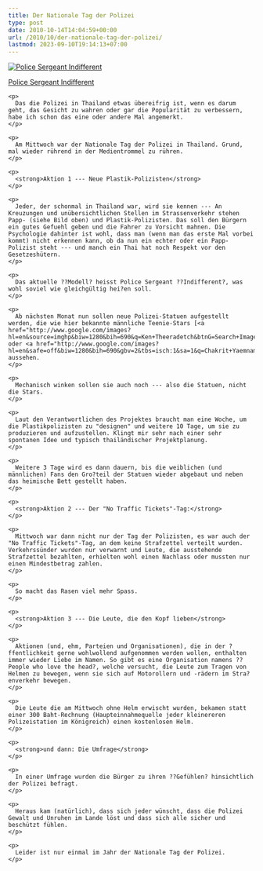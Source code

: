 ```yaml
---
title: Der Nationale Tag der Polizei
type: post
date: 2010-10-14T14:04:59+00:00
url: /2010/10/der-nationale-tag-der-polizei/
lastmod: 2023-09-10T19:14:13+07:00
---
```

<div class="media image">
  <a href="http://www.flickr.com/photos/schreibblogade/64437533/" title="Police Sergeant Indifferent"><img src="//farm1.static.flickr.com/25/64437533_1cd42bd2bb.jpg" alt="Police Sergeant Indifferent" /></p>

  <p>
    Police Sergeant Indifferent
  </p>

  <p>
    </a></div>

    <p>
      Das die Polizei in Thailand etwas übereifrig ist, wenn es darum geht, das Gesicht zu wahren oder gar die Popularität zu verbessern, habe ich schon das eine oder andere Mal angemerkt.
    </p>

    <p>
      Am Mittwoch war der Nationale Tag der Polizei in Thailand. Grund, mal wieder rührend in der Medientrommel zu rühren.
    </p>

    <p>
      <strong>Aktion 1 --- Neue Plastik-Polizisten</strong>
    </p>

    <p>
      Jeder, der schonmal in Thailand war, wird sie kennen --- An Kreuzungen und unübersichtlichen Stellen im Strassenverkehr stehen Papp- (siehe Bild oben) und Plastik-Polizisten. Das soll den Bürgern ein gutes Gefuehl geben und die Fahrer zu Vorsicht mahnen. Die Psychologie dahinter ist wohl, dass man (wenn man das erste Mal vorbei kommt) nicht erkennen kann, ob da nun ein echter oder ein Papp-Polizist steht --- und manch ein Thai hat noch Respekt vor den Gesetzeshütern.
    </p>

    <p>
      Das aktuelle ??Modell? heisst Police Sergeant ??Indifferent?, was wohl soviel wie gleichgültig hei?en soll.
    </p>

    <p>
      Ab nächsten Monat nun sollen neue Polizei-Statuen aufgestellt werden, die wie hier bekannte männliche Teenie-Stars [<a href="http://www.google.com/images?hl=en&source=imghp&biw=1280&bih=690&q=Ken+Theeradetch&btnG=Search+Images&gbv=2&aq=f&aqi=&aql=&oq=&gs_rfai">1</a> oder <a href="http://www.google.com/images?hl=en&safe=off&biw=1280&bih=690&gbv=2&tbs=isch:1&sa=1&q=Chakrit+Yaemnam&btnG=Search&aq=f&aqi=&aql=&oq=&gs_rfai">2</a>] aussehen.
    </p>

    <p>
      Mechanisch winken sollen sie auch noch --- also die Statuen, nicht die Stars.
    </p>

    <p>
      Laut den Verantwortlichen des Projektes braucht man eine Woche, um die Plastikpolizisten zu "designen" und weitere 10 Tage, um sie zu produzieren und aufzustellen. Klingt mir sehr nach einer sehr spontanen Idee und typisch thailändischer Projektplanung.
    </p>

    <p>
      Weitere 3 Tage wird es dann dauern, bis die weiblichen (und männlichen) Fans den Gro?teil der Statuen wieder abgebaut und neben das heimische Bett gestellt haben.
    </p>

    <p>
      <strong>Aktion 2 --- Der "No Traffic Tickets"-Tag:</strong>
    </p>

    <p>
      Mittwoch war dann nicht nur der Tag der Polizisten, es war auch der "No Traffic Tickets"-Tag, an dem keine Strafzettel verteilt wurden. Verkehrssünder wurden nur verwarnt und Leute, die ausstehende Strafzettel bezahlten, erhielten wohl einen Nachlass oder mussten nur einen Mindestbetrag zahlen.
    </p>

    <p>
      So macht das Rasen viel mehr Spass.
    </p>

    <p>
      <strong>Aktion 3 --- Die Leute, die den Kopf lieben</strong>
    </p>

    <p>
      Aktionen (und, ehm, Parteien und Organisationen), die in der ?ffentlichkeit gerne wohlwollend aufgenommen werden wollen, enthalten immer wieder Liebe im Namen. So gibt es eine Organisation namens ??People who love the head?, welche versucht, die Leute zum Tragen von Helmen zu bewegen, wenn sie sich auf Motorollern und -rädern im Stra?enverkehr bewegen.
    </p>

    <p>
      Die Leute die am Mittwoch ohne Helm erwischt wurden, bekamen statt einer 300 Baht-Rechnung (Haupteinnahmequelle jeder kleinereren Polizeistation im Königreich) einen kostenlosen Helm.
    </p>

    <p>
      <strong>und dann: Die Umfrage</strong>
    </p>

    <p>
      In einer Umfrage wurden die Bürger zu ihren ??Gefühlen? hinsichtlich der Polizei befragt.
    </p>

    <p>
      Heraus kam (natürlich), dass sich jeder wünscht, dass die Polizei Gewalt und Unruhen im Lande löst und dass sich alle sicher und beschützt fühlen.
    </p>

    <p>
      Leider ist nur einmal im Jahr der Nationale Tag der Polizei.
    </p>
